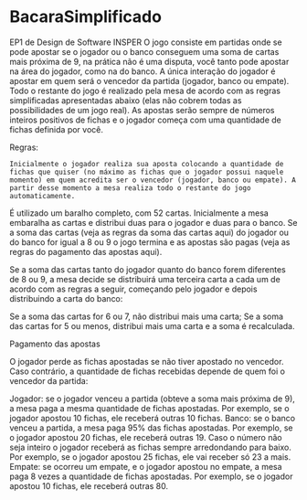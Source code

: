 # BacaraSimplificado
EP1 de Design de Software INSPER
O jogo consiste em partidas onde se pode apostar se o jogador ou o banco conseguem uma soma de cartas mais próxima de 9, na prática não é uma disputa, você tanto pode apostar na área do jogador, como na do banco. A única interação do jogador é apostar em quem será o vencedor da partida (jogador, banco ou empate). Todo o restante do jogo é realizado pela mesa de acordo com as regras simplificadas apresentadas abaixo (elas não cobrem todas as possibilidades de um jogo real). As apostas serão sempre de números inteiros positivos de fichas e o jogador começa com uma quantidade de fichas definida por você.

Regras:

    Inicialmente o jogador realiza sua aposta colocando a quantidade de fichas que quiser (no máximo as fichas que o jogador possui naquele momento) em quem acredita ser o vencedor (jogador, banco ou empate). A partir desse momento a mesa realiza todo o restante do jogo automaticamente.

É utilizado um baralho completo, com 52 cartas. Inicialmente a mesa embaralha as cartas e distribui duas para o jogador e duas para o banco. Se a soma das cartas (veja as regras da soma das cartas aqui) do jogador ou do banco for igual a 8 ou 9 o jogo termina e as apostas são pagas (veja as regras do pagamento das apostas aqui).

Se a soma das cartas tanto do jogador quanto do banco forem diferentes de 8 ou 9, a mesa decide se distribuirá uma terceira carta a cada um de acordo com as regras a seguir, começando pelo jogador e depois distribuindo a carta do banco:

Se a soma das cartas for 6 ou 7, não distribui mais uma carta;
Se a soma das cartas for 5 ou menos, distribui mais uma carta e a soma é recalculada.

Pagamento das apostas

O jogador perde as fichas apostadas se não tiver apostado no vencedor. Caso contrário, a quantidade de fichas recebidas depende de quem foi o vencedor da partida:

Jogador: se o jogador venceu a partida (obteve a soma mais próxima de 9), a mesa paga a mesma quantidade de fichas apostadas. Por exemplo, se o jogador apostou 10 fichas, ele receberá outras 10 fichas.
Banco: se o banco venceu a partida, a mesa paga 95% das fichas apostadas. Por exemplo, se o jogador apostou 20 fichas, ele receberá outras 19. Caso o número não seja inteiro o jogador receberá as fichas sempre arredondando para baixo. Por exemplo, se o jogador apostou 25 fichas, ele vai receber só 23 a mais.
Empate: se ocorreu um empate, e o jogador apostou no empate, a mesa paga 8 vezes a quantidade de fichas apostadas. Por exemplo, se o jogador apostou 10 fichas, ele receberá outras 80.